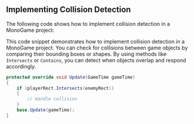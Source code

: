 ## Implementing Collision Detection

The following code shows how to implement collision detection in a MonoGame project:

This code snippet demonstrates how to implement collision detection in a MonoGame project. You can check for collisions between game objects by comparing their bounding boxes or shapes. By using methods like `Intersects` or `Contains`, you can detect when objects overlap and respond accordingly.

```csharp
protected override void Update(GameTime gameTime)
{
	if (playerRect.Intersects(enemyRect))
	{
		// Handle collision
	}
	base.Update(gameTime);
}
```